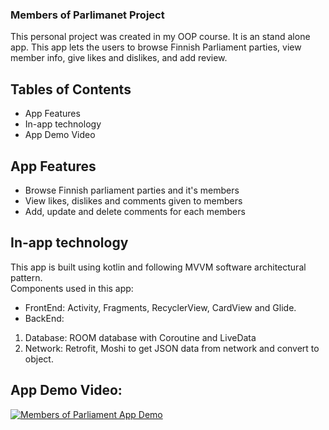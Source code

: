     
### Members of Parlimanet Project

This personal project was created in my OOP course. It is an stand alone app. This app lets the users to browse Finnish Parliament parties, view member info, give likes and dislikes, and add review. 

## Tables of Contents

* App Features
* In-app technology
* App Demo Video


## App Features

* Browse Finnish parliament parties and it's members
* View likes, dislikes and comments given to members 
* Add, update and delete comments for each members

## In-app technology

This app is built using kotlin and following MVVM software architectural pattern.
<br>
Components used in this app:

* FrontEnd: Activity, Fragments, RecyclerView, CardView and Glide.
* BackEnd:
1. Database: ROOM database with Coroutine and LiveData
2. Network: Retrofit, Moshi to get JSON data from network and convert to object.

## App Demo Video:
[![Members of Parliament App Demo](/uploads/7964d7e09ac510d28f22ed68e3eff582/mainpage.png)](https://www.youtube.com/watch?v=bFu037ZV8Q8&ab_channel=AnishMaharjan)
